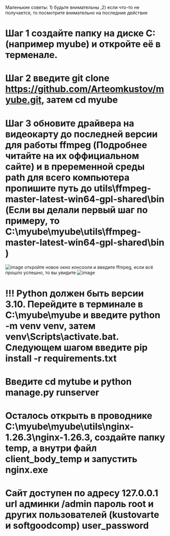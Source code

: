 Маленькие советы: 1) будьте внимательны ,2) если что-то не получается, то посмотрите внимательно на последние действие 
# Шаг 1 создайте папку на диске C: (например myube) и откройте её в терменале.
# Шаг 2 введите git clone https://github.com/Arteomkustov/myube.git, затем cd myube
# Шаг 3 обновите драйвера на видеокарту до последней версии для работы ffmpeg (Подробнее читайте на их оффициальном сайте) и в преременной среды path для всего компьютера пропишите путь до utils\ffmpeg-master-latest-win64-gpl-shared\bin (Если вы делали первый шаг по примеру, то C:\myube\myube\utils\ffmpeg-master-latest-win64-gpl-shared\bin )
![image](https://github.com/user-attachments/assets/e2787357-41c4-48f6-9791-643265868a9b)
откройте новое окно консооли и введите ffmpeg, если всё прошло успешно, то вы увидите
![image](https://github.com/user-attachments/assets/84e38a6a-a099-4043-8aed-55907eb8ee6d)
# !!! Python должен быть версии 3.10. Перейдите в терминале в C:\myube\myube и введите python -m venv venv, затем venv\Scripts\activate.bat. Следующем шагом введите pip install -r requirements.txt
# Введите cd mytube и python manage.py runserver
# Осталось открыть в проводнике C:\myube\myube\utils\nginx-1.26.3\nginx-1.26.3, создайте папку temp, а внутри файл client_body_temp и запустить nginx.exe
# Сайт доступен по адресу 127.0.0.1 url админки /admin пароль root и других пользователей (kustovarte и softgoodcomp) user_password
